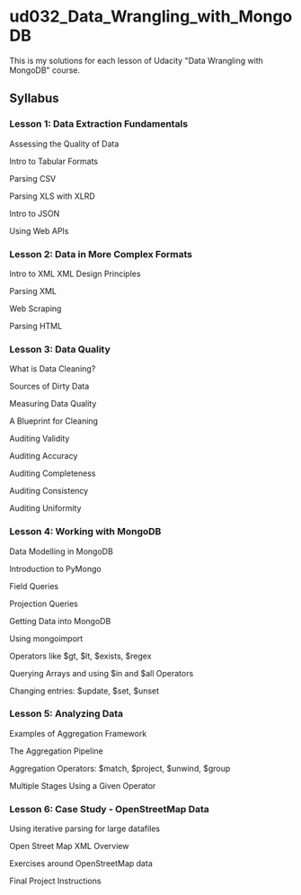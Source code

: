 # ud032_Data_Wrangling_with_MongoDB

This is my solutions for each lesson of Udacity "Data Wrangling with MongoDB" course.

## Syllabus

### Lesson 1: Data Extraction Fundamentals

Assessing the Quality of Data

Intro to Tabular Formats

Parsing CSV

Parsing XLS with XLRD

Intro to JSON

Using Web APIs
### Lesson 2: Data in More Complex Formats

Intro to XML
XML Design Principles

Parsing XML

Web Scraping

Parsing HTML

### Lesson 3: Data Quality

What is Data Cleaning?

Sources of Dirty Data

Measuring Data Quality

A Blueprint for Cleaning

Auditing Validity

Auditing Accuracy

Auditing Completeness

Auditing Consistency

Auditing Uniformity

### Lesson 4: Working with MongoDB

Data Modelling in MongoDB

Introduction to PyMongo

Field Queries

Projection Queries

Getting Data into MongoDB

Using mongoimport

Operators like $gt, $lt, $exists, $regex

Querying Arrays and using $in and $all Operators

Changing entries: $update, $set, $unset

### Lesson 5: Analyzing Data

Examples of Aggregation Framework

The Aggregation Pipeline

Aggregation Operators: $match, $project, $unwind, $group

Multiple Stages Using a Given Operator

### Lesson 6: Case Study - OpenStreetMap Data

Using iterative parsing for large datafiles

Open Street Map XML Overview

Exercises around OpenStreetMap data

Final Project Instructions

